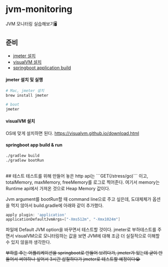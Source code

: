 # jvm-monitoring
JVM 모니터링 실습해보기🖥


## 준비
- [jmeter 설치](#jmeter-설치-및-실행)
- [visualVM 설치](#visualVM-설치)
- [springboot application build](#springboot-app-build-&-run)


#### jmeter 설치 및 실행
``` bash
# Mac, jmeter 설치
brew install jmeter

# boot
jmeter
```

#### visualVM 설치

OS에 맞게 설치하면 된다.
https://visualvm.github.io/download.html


#### springboot app build & run
``` bash
./gradlew build
./gradlew bootRun
```

<br/>
## 테스트
테스트를 위해 만들어 놓은 http api는 ```GET(/stress/go)``` 이고, totalMemory, maxMemory, freeMemory를 로그로 찍어준다. 여기서 memory는 Runtime api에서 가져온 것으로 Heap Memory 값이다.

Jvm argument를 bootRun할 때 command line으로 주고 싶은데, 도대체체가 옵션을 먹지 않아서 build.gradle에 아래와 같이 추가했다.
``` groovy
apply plugin: 'application'
applicationDefaultJvmArgs=["-Xms512m", "-Xmx1024m"]
```
파일에 Default JVM option을 바꾸면서 테스트할 것이다. jmeter로 부하테스트를 주면서 visualVM으로 모니터링하는 값을 보면 JVM에 대해 조금 더 실질적으로 이해할 수 있지 않을까 생각한다.

~~부하를 주는 어플리케이션을 springboot로 만들어 보려다가, jmeter가 있는데 굳이 만들어서 써야하나 싶어서 3시간 삽질하다가 jmeter로 테스트할 예정이다😭~~
